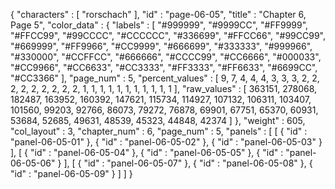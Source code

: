 {
  "characters" : [
    "rorschach"
  ],
  "id" : "page-06-05",
  "title" : "Chapter 6, Page 5",
  "color_data" : {
    "labels" : [
      "#999999",
      "#9999CC",
      "#FF9999",
      "#FFCC99",
      "#99CCCC",
      "#CCCCCC",
      "#336699",
      "#FFCC66",
      "#99CC99",
      "#669999",
      "#FF9966",
      "#CC9999",
      "#666699",
      "#333333",
      "#999966",
      "#330000",
      "#CCFFCC",
      "#666666",
      "#CCCC99",
      "#CC6666",
      "#000033",
      "#CC9966",
      "#CC6633",
      "#CC3333",
      "#FF3333",
      "#FF6633",
      "#6699CC",
      "#CC3366"
    ],
    "page_num" : 5,
    "percent_values" : [
      9,
      7,
      4,
      4,
      4,
      3,
      3,
      3,
      2,
      2,
      2,
      2,
      2,
      2,
      2,
      2,
      2,
      1,
      1,
      1,
      1,
      1,
      1,
      1,
      1,
      1,
      1,
      1
    ],
    "raw_values" : [
      363151,
      278068,
      182487,
      163952,
      160392,
      147621,
      115734,
      114927,
      107132,
      106311,
      103407,
      101560,
      99203,
      92766,
      86073,
      79272,
      76878,
      69901,
      67751,
      65370,
      60931,
      53684,
      52685,
      49631,
      48539,
      45323,
      44848,
      42374
    ]
  },
  "weight" : 605,
  "col_layout" : 3,
  "chapter_num" : 6,
  "page_num" : 5,
  "panels" : [
    [
      {
        "id" : "panel-06-05-01"
      },
      {
        "id" : "panel-06-05-02"
      },
      {
        "id" : "panel-06-05-03"
      }
    ],
    [
      {
        "id" : "panel-06-05-04"
      },
      {
        "id" : "panel-06-05-05"
      },
      {
        "id" : "panel-06-05-06"
      }
    ],
    [
      {
        "id" : "panel-06-05-07"
      },
      {
        "id" : "panel-06-05-08"
      },
      {
        "id" : "panel-06-05-09"
      }
    ]
  ]
}
